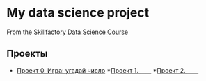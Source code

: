 # My data science project
From the [Skillfactory Data Science Course](https://skillfactory.ru/data-scientist)

## Проекты
* [Проект 0. Игра: угадай число](https://github.com/Nishi3115/sf_data_science/tree/main/project_0)
*[Проект 1. ____](___)
*[Проект 2. ____](___)